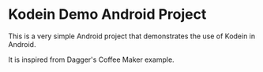 Kodein Demo Android Project
===========================

This is a very simple Android project that demonstrates the use of Kodein in Android.

It is inspired from Dagger's Coffee Maker example.

